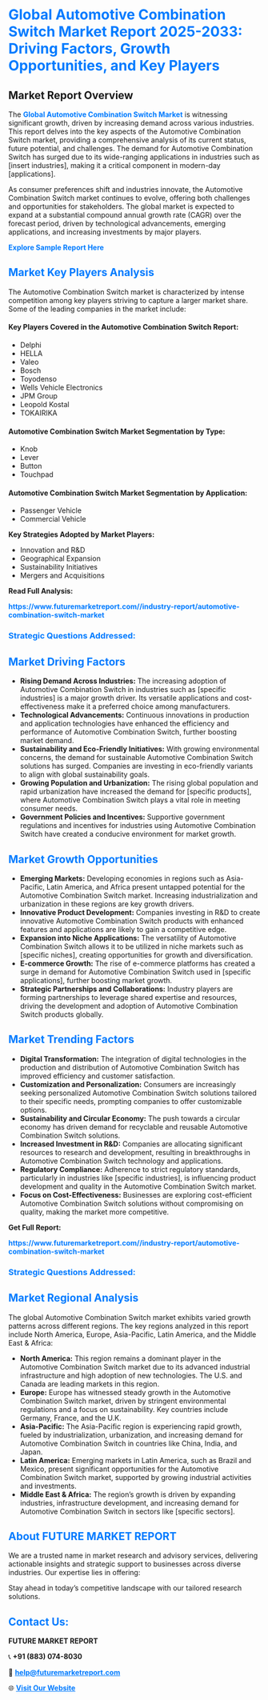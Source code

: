<h1 style="color: #007BFF;">Global Automotive Combination Switch Market Report 2025-2033: Driving Factors, Growth Opportunities, and Key Players</h1>

<section id="overview">
<h2>Market Report Overview</h2>
<p>The <a href="https://www.futuremarketreport.com//industry-report/automotive-combination-switch-market" style="color: #007BFF; text-decoration: none;"><strong>Global Automotive Combination Switch Market</strong></a> is witnessing significant growth, driven by increasing demand across various industries. This report delves into the key aspects of the Automotive Combination Switch market, providing a comprehensive analysis of its current status, future potential, and challenges. The demand for Automotive Combination Switch has surged due to its wide-ranging applications in industries such as [insert industries], making it a critical component in modern-day [applications].</p>
<p>As consumer preferences shift and industries innovate, the Automotive Combination Switch market continues to evolve, offering both challenges and opportunities for stakeholders. The global market is expected to expand at a substantial compound annual growth rate (CAGR) over the forecast period, driven by technological advancements, emerging applications, and increasing investments by major players.</p>
</section>

<section id="overview">
<p><a href="https://www.futuremarketreport.com//request-sample/reportId=56161" style="color: #007BFF; text-decoration: none;"><strong>Explore Sample Report Here</strong></a></p>
</section>

<section id="key-players">
<h2 style="color: #007BFF;">Market Key Players Analysis</h2>
<p>The Automotive Combination Switch market is characterized by intense competition among key players striving to capture a larger market share. Some of the leading companies in the market include:</p>
<h4>Key Players Covered in the Automotive Combination Switch Report:</h4>
<ul><li>Delphi</li><li>HELLA</li><li>Valeo</li><li>Bosch</li><li>Toyodenso</li><li>Wells Vehicle Electronics</li><li>JPM Group</li><li>Leopold Kostal</li><li>TOKAIRIKA</li></ul>
<h4>Automotive Combination Switch Market Segmentation by Type:</h4>
<ul><li>Knob</li><li>Lever</li><li>Button</li><li>Touchpad</li></ul>

<h4>Automotive Combination Switch Market Segmentation by Application:</h4>
<ul><li>Passenger Vehicle</li><li>Commercial Vehicle</li></ul>
<p><strong>Key Strategies Adopted by Market Players:</strong></p>
<ul>
<li>Innovation and R&D</li>
<li>Geographical Expansion</li>
<li>Sustainability Initiatives</li>
<li>Mergers and Acquisitions</li>
</ul>
</section>

<section>
<p><strong>Read Full Analysis: </strong></p><a href="https://www.futuremarketreport.com//industry-report/automotive-combination-switch-market" style="color: #007BFF; text-decoration: none;"><strong>https://www.futuremarketreport.com//industry-report/automotive-combination-switch-market</strong></a>
<h3 style="color: #007BFF;">Strategic Questions Addressed:</h3>
</section>

<section id="driving-factors">
<h2 style="color: #007BFF;">Market Driving Factors</h2>
<ul>
<li><strong>Rising Demand Across Industries:</strong> The increasing adoption of Automotive Combination Switch in industries such as [specific industries] is a major growth driver. Its versatile applications and cost-effectiveness make it a preferred choice among manufacturers.</li>
<li><strong>Technological Advancements:</strong> Continuous innovations in production and application technologies have enhanced the efficiency and performance of Automotive Combination Switch, further boosting market demand.</li>
<li><strong>Sustainability and Eco-Friendly Initiatives:</strong> With growing environmental concerns, the demand for sustainable Automotive Combination Switch solutions has surged. Companies are investing in eco-friendly variants to align with global sustainability goals.</li>
<li><strong>Growing Population and Urbanization:</strong> The rising global population and rapid urbanization have increased the demand for [specific products], where Automotive Combination Switch plays a vital role in meeting consumer needs.</li>
<li><strong>Government Policies and Incentives:</strong> Supportive government regulations and incentives for industries using Automotive Combination Switch have created a conducive environment for market growth.</li>
</ul>
</section>

<section id="growth-opportunities">
<h2 style="color: #007BFF;">Market Growth Opportunities</h2>
<ul>
<li><strong>Emerging Markets:</strong> Developing economies in regions such as Asia-Pacific, Latin America, and Africa present untapped potential for the Automotive Combination Switch market. Increasing industrialization and urbanization in these regions are key growth drivers.</li>
<li><strong>Innovative Product Development:</strong> Companies investing in R&D to create innovative Automotive Combination Switch products with enhanced features and applications are likely to gain a competitive edge.</li>
<li><strong>Expansion into Niche Applications:</strong> The versatility of Automotive Combination Switch allows it to be utilized in niche markets such as [specific niches], creating opportunities for growth and diversification.</li>
<li><strong>E-commerce Growth:</strong> The rise of e-commerce platforms has created a surge in demand for Automotive Combination Switch used in [specific applications], further boosting market growth.</li>
<li><strong>Strategic Partnerships and Collaborations:</strong> Industry players are forming partnerships to leverage shared expertise and resources, driving the development and adoption of Automotive Combination Switch products globally.</li>
</ul>
</section>

<section id="trending-factors">
<h2 style="color: #007BFF;">Market Trending Factors</h2>
<ul>
<li><strong>Digital Transformation:</strong> The integration of digital technologies in the production and distribution of Automotive Combination Switch has improved efficiency and customer satisfaction.</li>
<li><strong>Customization and Personalization:</strong> Consumers are increasingly seeking personalized Automotive Combination Switch solutions tailored to their specific needs, prompting companies to offer customizable options.</li>
<li><strong>Sustainability and Circular Economy:</strong> The push towards a circular economy has driven demand for recyclable and reusable Automotive Combination Switch solutions.</li>
<li><strong>Increased Investment in R&D:</strong> Companies are allocating significant resources to research and development, resulting in breakthroughs in Automotive Combination Switch technology and applications.</li>
<li><strong>Regulatory Compliance:</strong> Adherence to strict regulatory standards, particularly in industries like [specific industries], is influencing product development and quality in the Automotive Combination Switch market.</li>
<li><strong>Focus on Cost-Effectiveness:</strong> Businesses are exploring cost-efficient Automotive Combination Switch solutions without compromising on quality, making the market more competitive.</li>
</ul>
</section>

<section>
<p><strong>Get Full Report: </strong></p><a href="https://www.futuremarketreport.com//industry-report/automotive-combination-switch-market" style="color: #007BFF; text-decoration: none;"><strong>https://www.futuremarketreport.com//industry-report/automotive-combination-switch-market</strong></a>
<h3 style="color: #007BFF;">Strategic Questions Addressed:</h3>
</section>


<section id="regional-analysis">
<h2 style="color: #007BFF;">Market Regional Analysis</h2>
<p>The global Automotive Combination Switch market exhibits varied growth patterns across different regions. The key regions analyzed in this report include North America, Europe, Asia-Pacific, Latin America, and the Middle East & Africa:</p>
<ul>
<li><strong>North America:</strong> This region remains a dominant player in the Automotive Combination Switch market due to its advanced industrial infrastructure and high adoption of new technologies. The U.S. and Canada are leading markets in this region.</li>
<li><strong>Europe:</strong> Europe has witnessed steady growth in the Automotive Combination Switch market, driven by stringent environmental regulations and a focus on sustainability. Key countries include Germany, France, and the U.K.</li>
<li><strong>Asia-Pacific:</strong> The Asia-Pacific region is experiencing rapid growth, fueled by industrialization, urbanization, and increasing demand for Automotive Combination Switch in countries like China, India, and Japan.</li>
<li><strong>Latin America:</strong> Emerging markets in Latin America, such as Brazil and Mexico, present significant opportunities for the Automotive Combination Switch market, supported by growing industrial activities and investments.</li>
<li><strong>Middle East & Africa:</strong> The region’s growth is driven by expanding industries, infrastructure development, and increasing demand for Automotive Combination Switch in sectors like [specific sectors].</li>
</ul>
</section>

<footer>
<h2 style="color: #007BFF;">About FUTURE MARKET REPORT</h2>
<p>We are a trusted name in market research and advisory services, delivering actionable insights and strategic support to businesses across diverse industries. Our expertise lies in offering:</p>

<p>Stay ahead in today’s competitive landscape with our tailored research solutions.</p>

<h2 style="color: #007BFF;">Contact Us:</h2>
<p><strong>FUTURE MARKET REPORT</strong></p>
<p>📞 <strong>+91 (883) 074-8030</strong></p>
<p>📧 <strong><a href="mailto:help@futuremarketreport.com" style="color: #007BFF;">help@futuremarketreport.com</a></strong></p>
<p>🌐 <strong><a href="https://www.futuremarketreport.com/" style="color: #007BFF;">Visit Our Website</a></strong></p>
</footer>